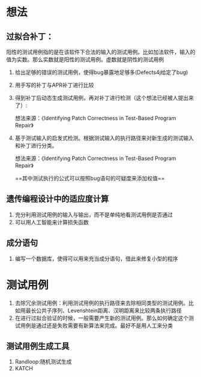 # 想法

## 过拟合补丁：

阳性的测试用例指的是在该软件下合法的输入的测试用例。比如加法软件，输入的值为实数。那么实数就是阳性的测试用例。虚数就是阴性的测试用例

1. 给出足够的错误的测试用例，使得bug暴露地足够多(Defects4j给定了bug)

2. 用手写的补丁与APR补丁进行比较

3. 得到补丁后动态生成测试用例，再对补丁进行检测（这个想法已经被人提出来了）:

   想法来源：《Identifying Patch Correctness in Test-Based Program Repair》

4. 基于测试输入的启发式检测。根据测试输入的执行路径来对新生成的测试输入和补丁进行分类。

   想法来源：《Identifying Patch Correctness in Test-Based Program Repair》

   ==其中测试执行的公式可以按照bug语句的可疑度来添加权值==

## 遗传编程设计中的适应度计算

1. 充分利用测试用例的输入与输出，而不是单纯地看测试用例是否通过
2. 可以用人工智能来计算损失函数

## 成分语句

1. 编写一个数据库，使得可以用来充当成分语句，借此来修复小型的程序

# 测试用例

1. 去除冗余测试用例：利用测试用例的执行路径来去除相同类型的测试用例。比如用最长公共子序列、Levenshtein距离、汉明距离来比较两条执行路径
2. 在进行过拟合验证的时候，一般需要产生新的测试用例。那么如何确定这个测试用例是通过还是失败需要有新算法来完成。最好不是用人工来分类

## 测试用例生成工具

1. Randloop:随机测试生成
2. KATCH
